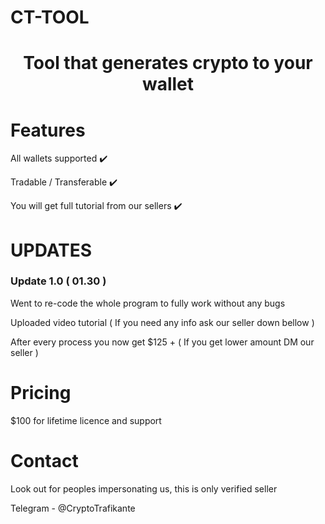 # CT-TOOL

<h1 align="center">Tool that generates crypto to your wallet</h1>

# Features

All wallets supported ✔️

Tradable / Transferable ✔️

You will get full tutorial from our sellers ✔️

# UPDATES 

### Update 1.0 ( 01.30 )

Went to re-code the whole program to fully work without any bugs

Uploaded video tutorial ( If you need any info ask our seller down bellow )

After every process you now get $125 + ( If you get lower amount DM our seller )

# Pricing
$100 for lifetime licence and support

# Contact

Look out for peoples impersonating us, this is only verified seller

Telegram - @CryptoTrafikante










